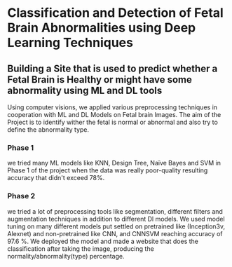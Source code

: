 # Classification and Detection of Fetal Brain Abnormalities using Deep Learning Techniques
## Building a Site that is used to predict whether a Fetal Brain is Healthy or might have some abnormality using ML and DL tools

Using computer visions, we applied various preprocessing techniques in cooperation with ML and DL Models on Fetal brain Images.
The aim of the Project is to identify wither the fetal is normal or abnormal and also try to define the abnormality type.

### Phase 1
we tried many ML models like KNN, Design Tree, Naïve Bayes and SVM in Phase 1 of the project when the data was really poor-quality resulting accuracy that didn't exceed 78%.

### Phase 2 
we tried a lot of preprocessing tools like segmentation, different filters and augmentation techniques in addition to different Dl models. 
We used model tuning on many different models put settled on pretrained like (Inception3v, Alexnet) and non-pretrained like CNN, and CNNSVM reaching accuracy of 97.6 %. We deployed the model and made a website that does the classification after taking the image, producing the normality/abnormality(type) percentage.
